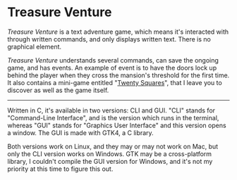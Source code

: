 # Treasure Venture

*Treasure Venture* is a text adventure game, which means it's interacted with through written commands, and only displays written text. There is no graphical element.

*Treasure Venture* understands several commands, can save the ongoing game, and has events. An example of event is to have the doors lock up behind the player when they cross the mansion's threshold for the first time. It also contains a mini-game entitled "[Twenty Squares](https://github.com/LycorisDev/c_game_twenty-squares)", that I leave you to discover as well as the game itself.  

---

Written in C, it's available in two versions: CLI and GUI. "CLI" stands for "Command-Line Interface", and is the version which runs in the terminal, whereas "GUI" stands for "Graphics User Interface" and this version opens a window. The GUI is made with GTK4, a C library.  

Both versions work on Linux, and they may or may not work on Mac, but only the CLI version works on Windows. GTK may be a cross-platform library, I couldn't compile the GUI version for Windows, and it's not my priority at this time to figure this out.  

